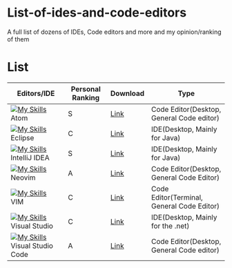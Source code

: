 # List-of-ides-and-code-editors
A full list of dozens of IDEs, Code editors and more and my opinion/ranking of them


# List


| Editors/IDE   | Personal Ranking | Download | Type |
| ------------- | ---------------------------------------------------------------------------------- | -------------------------------------------  | ------------------------------------  |
| [![My Skills](https://skillicons.dev/icons?i=atom)](https://skillicons.dev) Atom                   | S          | [Link](https://github.com/atom/atom/releases/tag/v1.60.0)          | Code Editor(Desktop, General Code editor)  |
 | [![My Skills](https://skillicons.dev/icons?i=eclipse)](https://skillicons.dev) Eclipse             | C          | [Link](https://www.eclipse.org/ide/)                              | IDE(Desktop, Mainly for Java)              |
| [![My Skills](https://skillicons.dev/icons?i=idea)](https://skillicons.dev) IntelliJ IDEA          | S          | [Link](https://www.jetbrains.com/idea/download/?section=windows)   | IDE(Desktop, Mainly for Java)              |
| [![My Skills](https://skillicons.dev/icons?i=neovim)](https://skillicons.dev) Neovim               | A          | [Link](https://neovim.io/)                                         | Code Editor(Desktop, General Code Editor)  |
| [![My Skills](https://skillicons.dev/icons?i=vim)](https://skillicons.dev) VIM                     | C          | [Link](https://www.vim.org/)                                       | Code Editor(Terminal, General Code Editor) |
| [![My Skills](https://skillicons.dev/icons?i=visualstudio)](https://skillicons.dev) Visual Studio  | C          | [Link](https://visualstudio.microsoft.com/)                        | IDE(Desktop, Mainly for the .net)          |
| [![My Skills](https://skillicons.dev/icons?i=vscode)](https://skillicons.dev) Visual Studio Code   | A          | [Link](https://code.visualstudio.com/)                             | Code Editor(Desktop, General Code editor)  |




 

